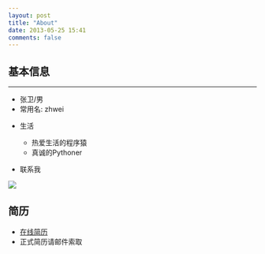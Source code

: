 ```yaml
---
layout: post
title: "About"
date: 2013-05-25 15:41
comments: false
---
```


## 基本信息
- - -

  - 张卫/男
  - 常用名: zhwei

+ 生活
  - 热爱生活的程序猿
  - 真诚的Pythoner

+ 联系我

![](http://zhwei.qiniudn.com/Email.png)

## 简历

+ [在线简历](/about/resume.html)
+ 正式简历请邮件索取
